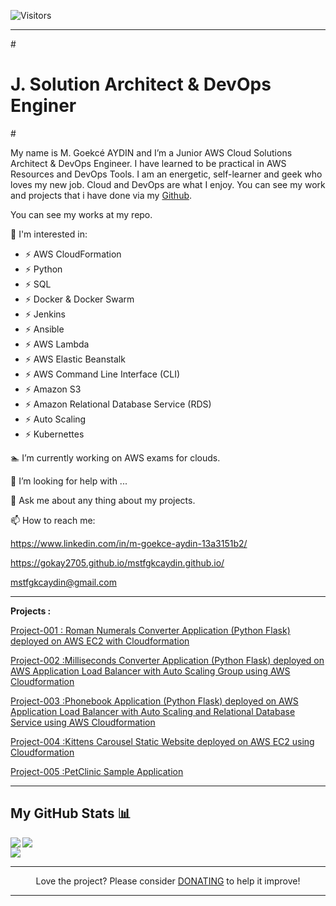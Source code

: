 
<!--
Public commits
[![M.Goekché's GitHub stats](https://github-readme-stats.vercel.app/api?username=Gokay2705)](https://github.com/Gokay2705/github-readme-stats)
-->


![Visitors](https://visitor-badge.glitch.me/badge?page_id=Gokay2705.Gokay2705)
<hr>
# <h1>J. Solution Architect &amp; DevOps Enginer</h1>
# <p class="text-justify">My name is M. Goekcé AYDIN and I’m a Junior AWS Cloud Solutions Architect & DevOps Engineer. I have learned to be practical in AWS Resources and DevOps Tools. I am an energetic, self-learner and geek who loves my new job. Cloud and DevOps are what I enjoy. You can see my work and projects that i have done via my <a href="https://github.com/Gokay2705" title="GitHub" target="https://github.com/Gokay2705">Github</a>.</p>
You can see my works at my repo.

<!--
**Gokay2705/Gokay2705** is a ✨ _special_ ✨ repository because its `README.md` (this file) appears on your GitHub profile.

Here are some ideas to get you started:
-->
:football: I'm interested in:
- ⚡ AWS CloudFormation
- ⚡ Python
- ⚡ SQL
- ⚡ Docker & Docker Swarm
- ⚡ Jenkins
- ⚡ Ansible
- ⚡ AWS Lambda
- ⚡ AWS Elastic Beanstalk
- ⚡ AWS Command Line Interface (CLI)
- ⚡ Amazon S3
- ⚡ Amazon Relational Database Service (RDS)
- ⚡ Auto Scaling
- ⚡ Kubernettes

:swimmer: I’m currently working on AWS exams for clouds.

🤔 I’m looking for help with ...

💬 Ask me about any thing about my projects.

📫 How to reach me: 

https://www.linkedin.com/in/m-goekce-aydin-13a3151b2/

https://gokay2705.github.io/mstfgkcaydin.github.io/

mstfgkcaydin@gmail.com 

<hr>

<b>Projects :</b>

<a href="https://gokay2705.github.io/mstfgkcaydin.github.io/">

   Project-001 : Roman Numerals Converter Application (Python Flask) deployed on AWS EC2 with Cloudformation

   Project-002 :Milliseconds Converter Application (Python Flask) deployed on AWS Application Load Balancer with Auto Scaling Group using AWS Cloudformation

   Project-003 :Phonebook Application (Python Flask) deployed on AWS Application Load Balancer with Auto Scaling and Relational Database Service using AWS Cloudformation

   Project-004 :Kittens Carousel Static Website deployed on AWS EC2 using Cloudformation

   Project-005 :PetClinic Sample Application

   
</a>
<hr>

## My GitHub Stats 📊

<a href="https://github.com/anuraghazra/github-readme-stats">
  <img align="left" src="https://github-readme-stats.vercel.app/api?username=Gokay2705&count_private=true&show_icons=true" />
</a>
<a href="https://github.com/anuraghazra/convoychat">
  <img align="center" src="https://github-readme-stats.vercel.app/api/top-langs/?username=Gokay2705" />
</a>
<br>
<a href="https://github.com/anuraghazra/convoychat">
  <img align="centre" src="https://github-readme-stats.vercel.app/api/wakatime?username=willianrod" />
</a>
<hr>


<p align="center">Love the project? Please consider <a href="https://www.paypal.me/mstfgkcaydin">DONATING</a> to help it improve!</p>
<hr>


